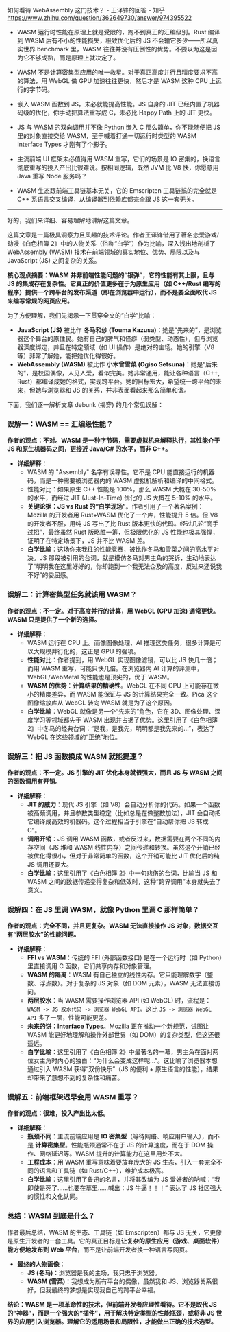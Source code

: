 如何看待 WebAssembly 这门技术？ - 王译锋的回答 - 知乎
https://www.zhihu.com/question/362649730/answer/974395522

- WASM 运行时性能在原理上就是受限的，跑不到真正的汇编级别。Rust 编译到 WASM 后有不小的性能损失，极致优化后的 JS 不会输它多少——所以真实世界 benchmark 里，WASM 往往并没有压倒性的优势。不要以为这是因为它不够成熟，而是原理上就决定了。

- WASM 不是计算密集型应用的唯一救星。对于真正高度并行且精度要求不高的算法，用 WebGL 做 GPU 加速往往更快，然后才是 WASM 这种 CPU 上运行的字节码。

- 嵌入 WASM 函数到 JS，未必就能提高性能。JS 自身的 JIT 已经内置了机器码级的优化，你手动把算法重写成 C，未必比 Happy Path 上的 JIT 更快。

- JS 与 WASM 的双向调用并不像 Python 嵌入 C 那么简单，你不能随便把 JS 里的对象直接交给 WASM，至于喊着打通一切运行时类型的 WASM Interface Types 才刚有了个影子。

- 主流前端 UI 框架未必值得用 WASM 重写，它们的场景是 IO 密集的，换语言彻底重写的投入产出比很难说。按相同逻辑，既然 JVM 比 V8 快，你愿意用 Java 重写 Node 服务吗？

- WASM 生态跟前端工具链基本无关，它的 Emscripten 工具链搞的完全就是 C++ 系语言交叉编译，从编译器到依赖库都完全跟 JS 这一套无关。

---

好的，我们来详细、容易理解地讲解这篇文章。

这篇文章是一篇极具洞察力且风趣的技术评论。作者王译锋借用了著名恋爱游戏/动漫《白色相簿 2》中的人物关系（俗称“白学”）作为比喻，深入浅出地剖析了 WebAssembly (WASM) 技术在前端领域的真实地位、优势、局限以及与 JavaScript (JS) 之间复杂的关系。

**核心观点摘要：WASM 并非前端性能问题的“银弹”，它的性能有其上限，且与 JS 的集成存在复杂性。它真正的价值更多在于为原生应用（如 C++/Rust 编写的程序）提供一个跨平台的发布渠道（即在浏览器中运行），而不是要全面取代 JS 来编写常规的网页应用。**

为了方便理解，我们先揭示一下贯穿全文的“白学”比喻：

- **JavaScript (JS)** 被比作 **冬马和纱 (Touma Kazusa)**：她是“先来的”，是浏览器这个舞台的原住民。她有自己的脾气和怪癖（弱类型、动态性），但与浏览器深度绑定，并且在特定领域（如 UI 操作）是绝对的主场。她的引擎（V8 等）非常了解她，能把她优化得很好。
- **WebAssembly (WASM)** 被比作 **小木曾雪菜 (Ogiso Setsuna)**：她是“后来的”，是校园偶像，人见人爱，看似完美。她非常通用，能让各种语言（C++, Rust）都编译成她的格式，实现跨平台。她的目标宏大，希望统一跨平台的未来，但她与浏览器和 JS 的关系，并非表面看起来那么简单和谐。

下面，我们逐一解析文章 debunk (揭穿) 的几个常见误解：

### 误解一：WASM == 汇编级性能？

**作者的观点：不对。WASM 是一种字节码，需要虚拟机来解释执行，其性能介于 JS 和原生机器码之间，更接近 Java/C# 的水平，而非 C++。**

- **详细解释**：
  - WASM 的 "Assembly" 名字有误导性。它不是 CPU 能直接运行的机器码，而是一种需要被浏览器内的 WASM 虚拟机解析和编译的中间格式。
  - 性能对比：如果原生 C++ 性能是 100%，那么 WASM 大概在 30-50% 的水平，而经过 JIT (Just-In-Time) 优化的 JS 大概在 5-10% 的水平。
  - **关键论据：JS vs Rust 的“白学现场”**。作者引用了一个著名案例：Mozilla 的开发者用 Rust+WASM 优化了一个库，性能提升 5 倍。但 V8 的开发者不服，用纯 JS 写出了比 Rust 版本更快的代码。经过几轮“高手过招”，最终虽然 Rust 版略胜一筹，但极限优化的 JS 性能也极其强悍，证明了在特定场景下，JS 并不比 WASM 差。
  - **白学比喻**：这场你来我往的性能竞赛，被比作冬马和雪菜之间的高水平对决。JS 那段被引用的台词，就是模仿冬马对男主角的哭诉，生动地表达了“明明我在这里好好的，你却跑到一个我无法企及的高度，反过来还说我不好”的委屈感。

### 误解二：计算密集型任务就该用 WASM？

**作者的观点：不一定。对于高度并行的计算，用 WebGL (GPU 加速) 通常更快。WASM 只是提供了一个新的选择。**

- **详细解释**：
  - WASM 运行在 CPU 上。而像图像处理、AI 推理这类任务，很多计算是可以大规模并行化的，这正是 GPU 的强项。
  - **性能对比**：作者提到，用 WebGL 实现图像滤镜，可以比 JS 快几十倍；而用 WASM 重写，可能只快几倍。在浏览器内 AI 计算的评测中，WebGL/WebMetal 的性能也是顶尖的，优于 WASM。
  - **WASM 的优势**：**计算结果的精确性**。WebGL 在不同 GPU 上可能存在微小的精度差异，而 WASM 能保证与 JS 的计算结果完全一致。Pica 这个图像缩放库从 WebGL 转向 WASM 就是为了这个原因。
  - **白学比喻**：WebGL 就像是另一个“先来的”角色，它在 3D、图像处理、深度学习等领域都先于 WASM 出现并占据了优势。这里引用了《白色相簿 2》中冬马的经典台词：“是我，是我先，明明都是我先来的…”，表达了 WebGL 在这些领域的“正统”地位。

### 误解三：把 JS 函数换成 WASM 就能提速？

**作者的观点：不一定。JS 引擎的 JIT 优化本身就很强大，而且 JS 与 WASM 之间的函数调用有开销。**

- **详细解释**：
  - **JIT 的威力**：现代 JS 引擎（如 V8）会自动分析你的代码。如果一个函数被高频调用，并且参数类型稳定（比如总是在做整数加法），JIT 会自动把它编译成高效的机器码。这个过程相当于引擎在“自动帮你把 JS 转成 C”。
  - **调用开销**：JS 调用 WASM 函数，或者反过来，数据需要在两个不同的内存空间（JS 堆和 WASM 线性内存）之间传递和转换。虽然这个开销已经被优化得很小，但对于非常简单的函数，这个开销可能比 JIT 优化后的纯 JS 调用还要大。
  - **白学比喻**：这里引用了《白色相簿 2》中一句悲伤的台词，比喻当 JS 和 WASM 之间的数据传递变得复杂和低效时，这种“跨界调用”本身就失去了意义。

### 误解四：在 JS 里调 WASM，就像 Python 里调 C 那样简单？

**作者的观点：完全不同，并且更复杂。WASM 无法直接操作 JS 对象，数据交互有“两层胶水”的性能问题。**

- **详细解释**：
  - **FFI vs WASM**：传统的 FFI (外部函数接口) 是在一个运行时（如 Python）里直接调用 C 函数，它们共享内存和对象管理。
  - **WASM 的隔离**：WASM 有自己独立的线性内存。它只能理解数字（整数、浮点数）。对于复杂的 JS 对象（如 DOM 元素），WASM 无法直接访问。
  - **两层胶水**：当 WASM 需要操作浏览器 API (如 WebGL) 时，流程是：`WASM -> JS 胶水代码 -> 浏览器 WebGL API`。这比 `JS -> 浏览器 WebGL API` 多了一层，性能可能更差。
  - **未来的饼：Interface Types**。Mozilla 正在推动一个新规范，试图让 WASM 能更好地理解和操作外部世界（如 DOM）的复杂类型，但这还很遥远。
  - **白学比喻**：这里引用了《白色相簿 2》中最著名的一幕，男主角在面对两位女主角时内心的独白：“为什么会变成这样呢…”。这比喻了浏览器本想通过引入 WASM 获得“双份快乐”（JS 的便利 + 原生语言的性能），结果却带来了意想不到的复杂性和痛苦。

### 误解五：前端框架迟早会用 WASM 重写？

**作者的观点：很难，投入产出比太低。**

- **详细解释**：
  - **瓶颈不同**：主流前端应用是 **IO 密集型**（等待网络、响应用户输入），而不是 **计算密集型**。性能瓶颈通常不在于 JS 的计算速度，而在于 DOM 操作、网络延迟等。WASM 提升的计算能力在这里用处不大。
  - **工程成本**：用 WASM 重写意味着要放弃庞大的 JS 生态，引入一套完全不同的语言和工具链（如 Rust/C++），维护成本极高。
  - **白学比喻**：这里引用了鲁迅的名言，并将其改编为 JS 爱好者的呐喊：“我即使是死了……也要在墓里……喊出：JS 牛逼！！！” 表达了 JS 社区强大的惯性和文化认同。

### 总结：WASM 到底是什么？

作者最后总结，WASM 的生态、工具链（如 Emscripten）都与 JS 无关，它更像是原生开发者的一套工具。它的真正目标是**让复杂的原生应用（游戏、桌面软件）能方便地发布到 Web 平台**，而不是让前端开发者换一种语言写网页。

- **最终的人物画像**：
  - **JS (冬马)**：浏览器是我的主场，我只忠于浏览器。
  - **WASM (雪菜)**：我想成为所有平台的偶像，虽然我和 JS、浏览器关系很好，但我最终的梦想是实现我自己的跨平台幸福。

**结论：WASM 是一项革命性的技术，但前端开发者应理性看待。它不是取代 JS 的“神器”，而是一个强大的“插件”，用于解决特定类型的性能瓶颈，或将非 JS 世界的应用引入浏览器。理解它的适用场景和局限性，才能做出正确的技术选型。**
